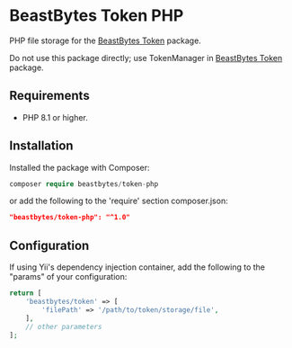 # BeastBytes Token PHP
PHP file storage for the [BeastBytes Token](https://github.com/beastbytes/token.git) package.

Do not use this package directly;
use TokenManager in [BeastBytes Token](https://github.com/beastbytes/token.git) package.

## Requirements
* PHP 8.1 or higher.

## Installation
Installed the package with Composer:
```php
composer require beastbytes/token-php
```
or add the following to the 'require' section composer.json:
```json
"beastbytes/token-php": "^1.0"
```

## Configuration
If using Yii's dependency injection container, add the following to the "params" of your configuration:
```php
return [
    'beastbytes/token' => [
        'filePath' => '/path/to/token/storage/file',
    ],
    // other parameters
];
```